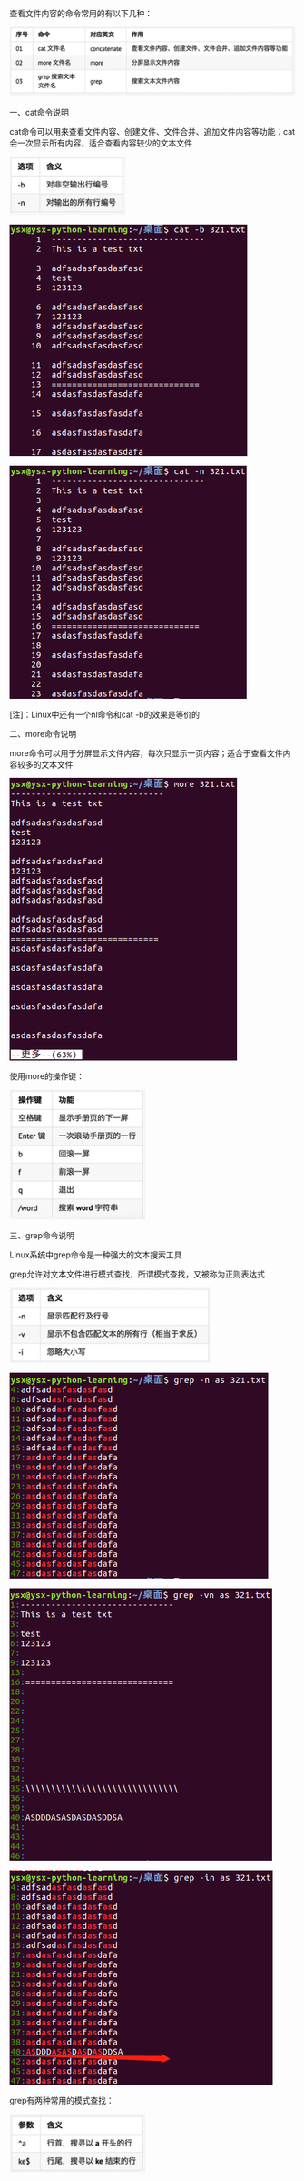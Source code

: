 查看文件内容的命令常用的有以下几种：

![查看文件内容常用命令](https://github.com/CrystalMathYao/Basic-Knowledge-Learning/blob/master/Linux入门基础知识/Figure/查看文件内容常用命令.png)

一、cat命令说明

cat命令可以用来查看文件内容、创建文件、文件合并、追加文件内容等功能；cat会一次显示所有内容，适合查看内容较少的文本文件

![cat命令常用选项](https://github.com/CrystalMathYao/Basic-Knowledge-Learning/blob/master/Linux入门基础知识/Figure/cat命令常用选项.png)

![cat命令举例1](https://github.com/CrystalMathYao/Basic-Knowledge-Learning/blob/master/Linux入门基础知识/Figure/cat命令举例1.png)

![cat命令举例2](https://github.com/CrystalMathYao/Basic-Knowledge-Learning/blob/master/Linux入门基础知识/Figure/cat命令举例2.png)

[注]：Linux中还有一个nl命令和cat -b的效果是等价的

二、more命令说明

more命令可以用于分屏显示文件内容，每次只显示一页内容；适合于查看文件内容较多的文本文件

![more命令举例](https://github.com/CrystalMathYao/Basic-Knowledge-Learning/blob/master/Linux入门基础知识/Figure/more命令举例.png)

使用more的操作键：

![more操作键](https://github.com/CrystalMathYao/Basic-Knowledge-Learning/blob/master/Linux入门基础知识/Figure/more操作键.png)

三、grep命令说明

Linux系统中grep命令是一种强大的文本搜索工具

grep允许对文本文件进行模式查找，所谓模式查找，又被称为正则表达式

![grep命令常用选项](https://github.com/CrystalMathYao/Basic-Knowledge-Learning/blob/master/Linux入门基础知识/Figure/grep命令常用选项.png)

![grep命令举例1](https://github.com/CrystalMathYao/Basic-Knowledge-Learning/blob/master/Linux入门基础知识/Figure/grep命令举例1.png)

![grep命令举例2](https://github.com/CrystalMathYao/Basic-Knowledge-Learning/blob/master/Linux入门基础知识/Figure/grep命令举例2.png)

![grep命令举例3](https://github.com/CrystalMathYao/Basic-Knowledge-Learning/blob/master/Linux入门基础知识/Figure/grep命令举例3.png)

grep有两种常用的模式查找：

![grep模式查找](https://github.com/CrystalMathYao/Basic-Knowledge-Learning/blob/master/Linux入门基础知识/Figure/grep模式查找.png)
